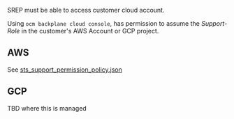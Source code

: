 SREP must be able to access customer cloud account.

Using `ocm backplane cloud console`, has permission to assume the *Support-Role* in the customer's AWS Account or GCP project.  

## AWS
See [sts_support_permission_policy.json](../../../../resources/sts/4.12/sts_support_permission_policy.json)

## GCP
TBD where this is managed